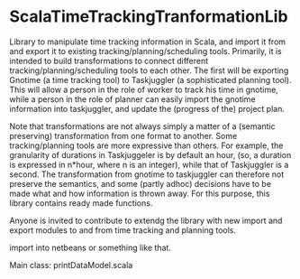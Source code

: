 ScalaTimeTrackingTranformationLib
============

Library to manipulate time tracking information in Scala, and import it from and export it to existing tracking/planning/scheduling tools.
Primarily, it is intended to build transformations to connect different tracking/planning/scheduling tools to each other.
The first will be exporting Gnotime (a time tracking tool) to Taskjuggler (a sophisticated planning tool). This will allow a person in the role of worker
to track his time in gnotime, while a person in the role of planner can easily import the gnotime information into taskjuggler, and update
the (progress of the) project plan.

Note that transformations are not always simply a matter of a (semantic preserving) transformation from one format to another.
Some tracking/planning tools are more expressive than others. For example, the granularity of durations in Taskjuggeler is by default an hour,
(so, a duration is expressed in n*hour, where n is an integer), while that of Taskjuggler is a second. The transformation
from gnotime to taskjuggler can therefore not preserve the semantics, and some (partly adhoc) decisions have to be made 
what and how information is thrown away. For this purpose, this library contains ready made functions.

Anyone is invited to contribute to extendg the library with new import and export modules to and from time tracking 
and planning tools.


import into netbeans or something like that.

Main class: printDataModel.scala 

